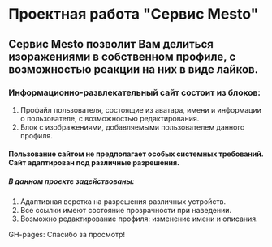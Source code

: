 # Проектная работа "Сервис Mesto"

## Сервис Mesto позволит Вам делиться изоражениями в собственном профиле, с возможностью реакции на них в виде лайков.

### Информационно-развлекательный сайт состоит из блоков:
1. Профайл пользователя, состоящие из аватара, имени и информации о пользователе, с возможностью редактирования.
2. Блок с изображениями, добавляемыми пользователем данного профиля.

#### Пользование сайтом не предполагает особых системных требований. Сайт адаптирован под различные разрешения.

##### В данном проекте задействованы:
1. Адаптивная верстка на разрешения различных устройств.
2. Все ссылки имеют состояние прозрачности при наведении.
3. Возможно редактирование профиля: изменение имени и описания.

GH-pages: 
Спасибо за просмотр!